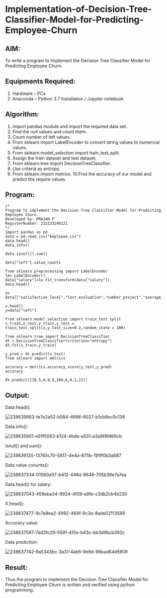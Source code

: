 # Implementation-of-Decision-Tree-Classifier-Model-for-Predicting-Employee-Churn

## AIM:
To write a program to implement the Decision Tree Classifier Model for Predicting Employee Churn.

## Equipments Required:
1. Hardware – PCs
2. Anaconda – Python 3.7 Installation / Jupyter notebook

## Algorithm:
1. import pandas module and import the required data set.
2. Find the null values and count them.
3. Count number of left values.
4. From sklearn import LabelEncoder to convert string values to numerical values.
5. From sklearn.model_selection import train_test_split.
6. Assign the train dataset and test dataset.
7. From sklearn.tree import DecisionTreeClassifier.
8. Use criteria as entropy.
9. From sklearn import metrics.
10.Find the accuracy of our model and predict the require values.

## Program:
```
/*
Program to implement the Decision Tree Classifier Model for Predicting Employee Churn.
Developed by: PRAJAN P
RegisterNumber: 212223240121
*/
import pandas as pd
data = pd.read_csv("Employee.csv")
data.head()
data.info()

data.isnull().sum()

data["left"].value_counts

from sklearn.preprocessing import LabelEncoder
le= LabelEncoder()
data["salary"]=le.fit_transform(data["salary"])
data.head()

x= data[["satisfaction_level","last_evaluation","number_project","average_montly_hours","time_spend_company","Work_accident","promotion_last_5years","salary"]]

x.head()
y=data["left"]

from sklearn.model_selection import train_test_split
x_train,x_test,y_train,y_test = train_test_split(x,y,test_size=0.2,random_state = 100)

from sklearn.tree import DecisionTreeClassifier
dt = DecisionTreeClassifier(criterion="entropy")
dt.fit(x_train,y_train)

y_pred = dt.predict(x_test)
from sklearn import metrics

accuracy = metrics.accuracy_score(y_test,y_pred)
accuracy

dt.predict([[0.5,0.8,9,260,6,0,1,2]])
```

## Output:

Data.head():


![238635663-fe7e2a52-b584-4686-8027-b1cb8ec0c136](https://github.com/PRAJAN-23013995/Implementation-of-Decision-Tree-Classifier-Model-for-Predicting-Employee-Churn/assets/150313345/39bc96d3-7849-43cf-9b3a-b335732c4945)

Data.info():


![238635901-e91f5083-b124-4bde-a531-a3a8f8f469cb](https://github.com/PRAJAN-23013995/Implementation-of-Decision-Tree-Classifier-Model-for-Predicting-Employee-Churn/assets/150313345/0099abc2-b7d7-43c4-8882-c1712e3f8db9)

isnull() and sum():

![238636120-13765c70-5817-4e4a-875b-191ff0b3a687](https://github.com/PRAJAN-23013995/Implementation-of-Decision-Tree-Classifier-Model-for-Predicting-Employee-Churn/assets/150313345/a00790ae-1912-4cc7-bfa2-8db2f84de4bb)

Data value coounts():

![238637334-01560d37-b412-446d-8648-705b39e7a7ea](https://github.com/PRAJAN-23013995/Implementation-of-Decision-Tree-Classifier-Model-for-Predicting-Employee-Churn/assets/150313345/2f34571f-8df7-481c-a673-33882ff47448)


Data.head() for salary:

![238637043-459eba34-9924-4f09-a9fe-c3db2cb4b230](https://github.com/PRAJAN-23013995/Implementation-of-Decision-Tree-Classifier-Model-for-Predicting-Employee-Churn/assets/150313345/a4061a5f-74cd-4e27-9db6-676faff2e479)


X.head():

![238637477-9c7e8ea2-4992-464f-9c3e-8ade02113569](https://github.com/PRAJAN-23013995/Implementation-of-Decision-Tree-Classifier-Model-for-Predicting-Employee-Churn/assets/150313345/8af4f144-4c71-4a1d-9062-fc00bdc9d92d)

Accuracy value:

![238637597-7dd3fc29-5591-415e-b43c-bb3d9bcb392c](https://github.com/PRAJAN-23013995/Implementation-of-Decision-Tree-Classifier-Model-for-Predicting-Employee-Churn/assets/150313345/c19d39e5-03a2-4061-b857-0a4ad49e3dfb)

Data prediction:

![238637742-9a5343bc-3a31-4ab6-9e9d-96bad64d5909](https://github.com/PRAJAN-23013995/Implementation-of-Decision-Tree-Classifier-Model-for-Predicting-Employee-Churn/assets/150313345/d8abcbd7-60be-49a6-a21c-bdde1770a9ed)


## Result:
Thus the program to implement the  Decision Tree Classifier Model for Predicting Employee Churn is written and verified using python programming.
